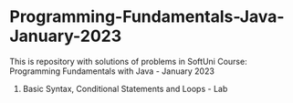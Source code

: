 # Programming-Fundamentals-Java-January-2023
This is repository with solutions of problems in SoftUni Course: Programming Fundamentals with Java - January 2023
1. Basic Syntax, Conditional Statements and Loops - Lab
